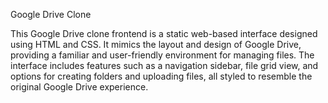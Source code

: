 Google Drive Clone

This Google Drive clone frontend is a static web-based interface designed using HTML and CSS.
It mimics the layout and design of Google Drive, providing a familiar and user-friendly environment for managing files. 
The interface includes features such as a navigation sidebar, file grid view, and options for creating folders and uploading files,
all styled to resemble the original Google Drive experience. 
